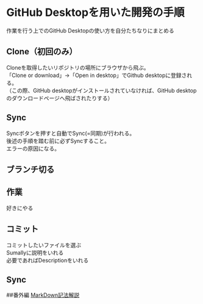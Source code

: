 # GitHub Desktopを用いた開発の手順
作業を行う上でのGitHub Desktopの使い方を自分たちなりにまとめる

## Clone（初回のみ）  
Cloneを取得したいリポジトリの場所にブラウザから飛ぶ。  
「Clone or download」→「Open in desktop」でGithub desktopに登録される。  
（この際、GitHub desktopがインストールされていなければ、GitHub desktopのダウンロードページへ飛ばされたりする）  

## Sync
Syncボタンを押すと自動でSync(=同期)が行われる。  
後述の手順を踏む前に必ずSyncすること。  
エラーの原因になる。  

## ブランチ切る

## 作業
好きにやる

## コミット
コミットしたいファイルを選ぶ  
Sumallyに説明をいれる  
必要であればDescriptionをいれる  

## Sync

##番外編
[MarkDown記法解説](http://qiita.com/tbpgr/items/989c6badefff69377da7)
